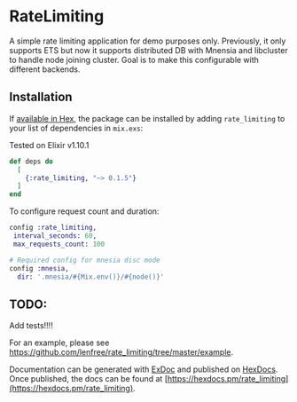 # RateLimiting

A simple rate limiting application for demo purposes only. Previously, it only supports
ETS but now it supports distributed DB with Mnensia and libcluster to handle node joining
cluster. Goal is to make this configurable with different backends.

## Installation

If [available in Hex](https://hex.pm/docs/publish), the package can be installed
by adding `rate_limiting` to your list of dependencies in `mix.exs`:

Tested on Elixir v1.10.1

```elixir
def deps do
  [
    {:rate_limiting, "~> 0.1.5"}
  ]
end
```

To configure request count and duration:

```elixir
config :rate_limiting,
 interval_seconds: 60,
 max_requests_count: 100

# Required config for mnesia disc mode
config :mnesia,
  dir: '.mnesia/#{Mix.env()}/#{node()}'

```

## TODO:

Add tests!!!!

For an example, please see https://github.com/lenfree/rate_limiting/tree/master/example.

Documentation can be generated with [ExDoc](https://github.com/elixir-lang/ex_doc)
and published on [HexDocs](https://hexdocs.pm). Once published, the docs can
be found at [https://hexdocs.pm/rate_limiting](https://hexdocs.pm/rate_limiting).
